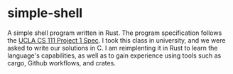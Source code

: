 # simple-shell
A simple shell program written in Rust. The program specification follows the [UCLA CS 111 Project 1 Spec](http://web.cs.ucla.edu/classes/fall19/cs111/assign/lab1.html). I took this 
class in university, and we were asked to write our solutions in C. I am reimplenting it in Rust to learn the language's capabilities, as well as to gain experience using tools such as 
cargo, Github workflows, and crates.
